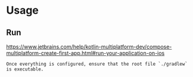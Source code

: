 # Usage

## Run

https://www.jetbrains.com/help/kotlin-multiplatform-dev/compose-multiplatform-create-first-app.html#run-your-application-on-ios

```
Once everything is configured, ensure that the root file `./gradlew` is executable.
```
